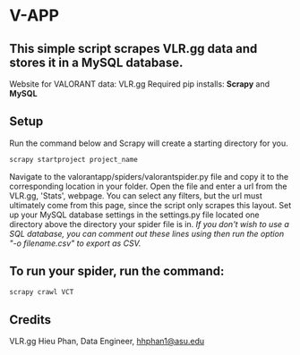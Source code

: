 # V-APP

## This simple script scrapes VLR.gg data and stores it in a MySQL database.
Website for VALORANT data: VLR.gg
Required pip installs: **Scrapy** and **MySQL**

## Setup
Run the command below and Scrapy will create a starting directory for you.
```bash
scrapy startproject project_name
```
Navigate to the valorantapp/spiders/valorantspider.py file and copy it to the corresponding location in your folder.
Open the file and enter a url from the VLR.gg, 'Stats', webpage. You can select any filters, but the url must ultimately come from this page, since the script only scrapes this layout.
Set up your MySQL database settings in the settings.py file located one directory above the directory your spider file is in. *If you don't wish to use a SQL database, you can comment out these lines using then run the option "-o filename.csv" to export as CSV.*

## To run your spider, run the command:
```bash
scrapy crawl VCT
```

## Credits
VLR.gg
Hieu Phan, Data Engineer, hhphan1@asu.edu
